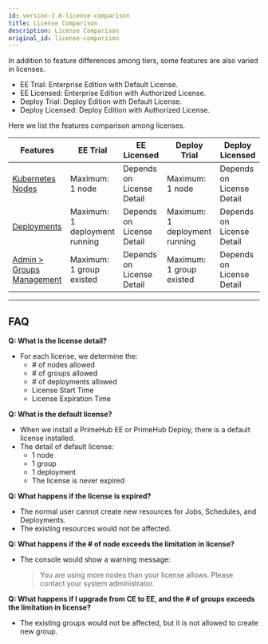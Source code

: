 ```yaml
---
id: version-3.8-license-comparison
title: License Comparison
description: License Comparison
original_id: license-comparison
---
```


In addition to feature differences among tiers, some features are also varied in licenses.

+ <span class="ee-trial">EE Trial</span>: Enterprise Edition with Default License.
+ <span class="ee-licensed">EE Licensed</span>: Enterprise Edition with Authorized License.
+ <span class="deploy-trial">Deploy Trial</span>: Deploy Edition with Default License.
+ <span class="deploy-licensed">Deploy Licensed</span>: Deploy Edition with Authorized License.

Here we list the features comparison among licenses.

|Features|<span class="ee-trial">EE Trial</span>|<span class="ee-licensed">EE Licensed</span>|<span class="deploy-trial">Deploy Trial</span>|<span class="deploy-licensed">Deploy Licensed</span>|
|-|-|-|-|-|
|[Kubernetes Nodes](getting_started/prerequisites)|Maximum: 1 node |Depends on License Detail |Maximum: 1 node |Depends on License Detail |
|[Deployments](model-deployment-feature)|Maximum: 1 deployment running |Depends on License Detail |Maximum: 1 deployment running |Depends on License Detail |
|[Admin > Groups Management](guide_manual/admin-group)|Maximum: 1 group existed|Depends on License Detail |Maximum: 1 group existed |Depends on License Detail |

---

## FAQ

**Q: What is the license detail?**
- For each license, we determine the:
  - \# of nodes allowed
  - \# of groups allowed
  - \# of deployments allowed
  - License Start Time
  - License Expiration Time

**Q: What is the default license?**
- When we install a PrimeHub EE or PrimeHub Deploy, there is a default license installed.
- The detail of default license:
  - 1 node
  - 1 group
  - 1 deployment
  - The license is never expired

**Q: What happens if the license is expired?**
- The normal user cannot create new resources for Jobs, Schedules, and Deployments.
- The existing resources would not be affected.

**Q: What happens if the # of node exceeds the limitation in license?**
- The console would show a warning message:
  > You are using more nodes than your license allows. Please contact your system administrator.

**Q: What happens if I upgrade from CE to EE, and the # of groups exceeds the limitation in license?**
- The existing groups would not be affected, but it is not allowed to create new group.
